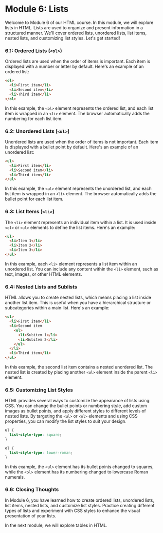 # Module 6: Lists

Welcome to Module 6 of our HTML course. In this module, we will explore lists in HTML. Lists are used to organize and present information in a structured manner. We'll cover ordered lists, unordered lists, list items, nested lists, and customizing list styles. Let's get started!

### 6.1: Ordered Lists (`<ol>`)
Ordered lists are used when the order of items is important. Each item is displayed with a number or letter by default. Here's an example of an ordered list:

```html
<ol>
  <li>First item</li>
  <li>Second item</li>
  <li>Third item</li>
</ol>
```

In this example, the `<ol>` element represents the ordered list, and each list item is wrapped in an `<li>` element. The browser automatically adds the numbering for each list item.

### 6.2: Unordered Lists (`<ul>`)
Unordered lists are used when the order of items is not important. Each item is displayed with a bullet point by default. Here's an example of an unordered list:

```html
<ul>
  <li>First item</li>
  <li>Second item</li>
  <li>Third item</li>
</ul>
```

In this example, the `<ul>` element represents the unordered list, and each list item is wrapped in an `<li>` element. The browser automatically adds the bullet point for each list item.

### 6.3: List Items (`<li>`)
The `<li>` element represents an individual item within a list. It is used inside `<ol>` or `<ul>` elements to define the list items. Here's an example:

```html
<ul>
  <li>Item 1</li>
  <li>Item 2</li>
  <li>Item 3</li>
</ul>
```

In this example, each `<li>` element represents a list item within an unordered list. You can include any content within the `<li>` element, such as text, images, or other HTML elements.

### 6.4: Nested Lists and Sublists
HTML allows you to create nested lists, which means placing a list inside another list item. This is useful when you have a hierarchical structure or subcategories within a main list. Here's an example:

```html
<ul>
  <li>First item</li>
  <li>Second item
    <ul>
      <li>Subitem 1</li>
      <li>Subitem 2</li>
    </ul>
  </li>
  <li>Third item</li>
</ul>
```

In this example, the second list item contains a nested unordered list. The nested list is created by placing another `<ul>` element inside the parent `<li>` element.

### 6.5: Customizing List Styles
HTML provides several ways to customize the appearance of lists using CSS. You can change the bullet points or numbering style, add custom images as bullet points, and apply different styles to different levels of nested lists. By targeting the `<ul>` or `<ol>` elements and using CSS properties, you can modify the list styles to suit your design.

```css
ul {
  list-style-type: square;
}

ol {
  list-style-type: lower-roman;
}
```

In this example, the `<ul>` element has its bullet points changed to squares, while the `<ol>` element has its numbering changed to lowercase Roman numerals.

### 6.6: Closing Thoughts
In Module 6, you have learned how to create ordered lists, unordered lists, list items, nested lists, and customize list styles. Practice creating different types of lists and experiment with CSS styles to enhance the visual presentation of your lists. 

In the next module, we will explore tables in HTML.
